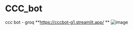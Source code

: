 # CCC_bot
ccc bot - groq
**https://cccbot-g1.streamlit.app/
**
![image](https://github.com/user-attachments/assets/86438d27-529e-4b2c-9081-77269fb03a51)
